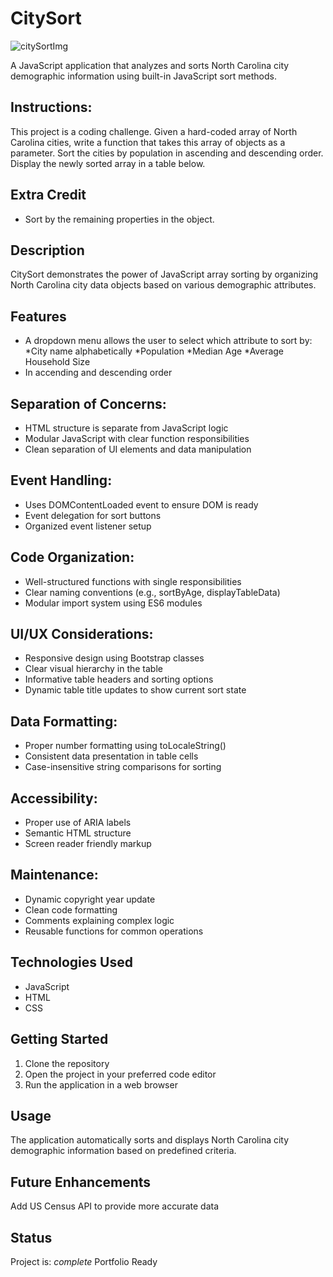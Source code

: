 # CitySort
![citySortImg](https://user-images.githubusercontent.com/91100506/188512680-e6f0cbf9-8479-43e3-a085-edf1644b68e8.jpg)

A JavaScript application that analyzes and sorts North Carolina city demographic information using built-in JavaScript sort methods. 

## Instructions:
This project is a coding challenge. Given a hard-coded array of North Carolina cities, write a function that takes this array of objects as a parameter. Sort the cities by population in ascending and descending order. Display the newly sorted array in a table below.

## Extra Credit
- Sort by the remaining properties in the object.

## Description
CitySort demonstrates the power of JavaScript array sorting by organizing North Carolina city data objects based on various demographic attributes.

## Features
- A dropdown menu allows the user to select which attribute to sort by:
     *City name alphabetically
     *Population
     *Median Age
     *Average Household Size
- In accending and descending order

## Separation of Concerns:
- HTML structure is separate from JavaScript logic
- Modular JavaScript with clear function responsibilities
- Clean separation of UI elements and data manipulation

## Event Handling:
- Uses DOMContentLoaded event to ensure DOM is ready
- Event delegation for sort buttons
- Organized event listener setup

## Code Organization:
- Well-structured functions with single responsibilities
- Clear naming conventions (e.g., sortByAge, displayTableData)
- Modular import system using ES6 modules

## UI/UX Considerations:
- Responsive design using Bootstrap classes
- Clear visual hierarchy in the table
- Informative table headers and sorting options
- Dynamic table title updates to show current sort state

## Data Formatting:
- Proper number formatting using toLocaleString()
- Consistent data presentation in table cells
- Case-insensitive string comparisons for sorting

## Accessibility:
- Proper use of ARIA labels
- Semantic HTML structure
- Screen reader friendly markup
## Maintenance:
- Dynamic copyright year update
- Clean code formatting
- Comments explaining complex logic
- Reusable functions for common operations

## Technologies Used
- JavaScript
- HTML
- CSS

## Getting Started
1. Clone the repository
2. Open the project in your preferred code editor
3. Run the application in a web browser

## Usage
The application automatically sorts and displays North Carolina city demographic information based on predefined criteria. 

## Future Enhancements
Add US Census API to provide more accurate data

## Status
Project is: _complete_
Portfolio Ready


